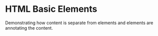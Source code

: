 # HTML Basic Elements

Demonstrating how content is separate from elements and elements are annotating the content.

